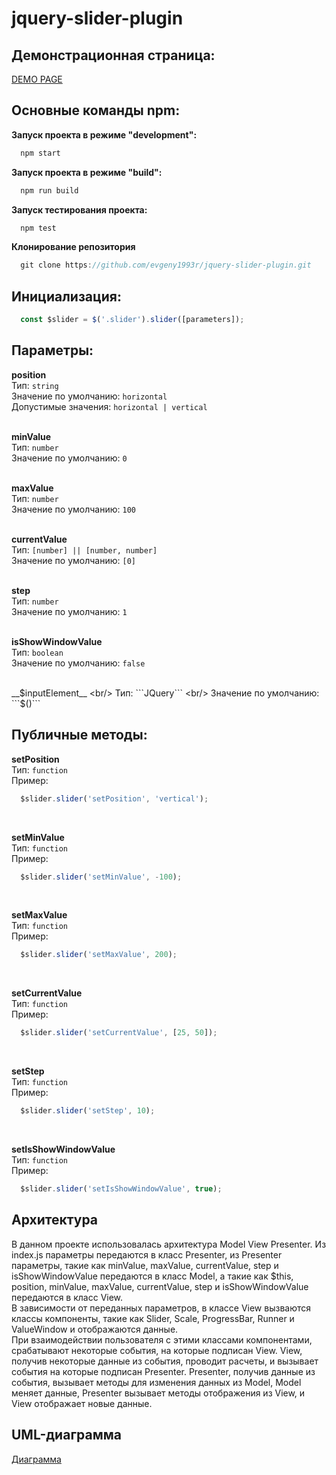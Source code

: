 # jquery-slider-plugin

## Демонстрационная страница:
  [DEMO PAGE](https://evgeny1993r.github.io/demo-page-jquery-slider-plugin/)

## Основные команды npm:
__Запуск проекта в режиме "development":__
```js
  npm start 
```
__Запуск проекта в режиме "build":__
```js
  npm run build
```
__Запуск тестирования проекта:__
```js
  npm test
```
__Клонирование репозитория__
```js
  git clone https://github.com/evgeny1993r/jquery-slider-plugin.git
```
  
## Инициализация:
```js
  const $slider = $('.slider').slider([parameters]);
```

## Параметры:
__position__ <br/>
Тип: ```string``` <br/>
Значение по умолчанию: ```horizontal``` <br/>
Допустимые значения: ```horizontal | vertical``` <br/>
<br/>

__minValue__ <br/>
Тип: ```number``` <br/>
Значение по умолчанию: ```0``` <br/>
<br/>

__maxValue__ <br/>
Тип: ```number``` <br/>
Значение по умолчанию: ```100``` <br/>
<br/>

__currentValue__ <br/>
Тип: ```[number] || [number, number]``` <br/>
Значение по умолчанию: ```[0]``` <br/>
<br/>

__step__ <br/>
Тип: ```number``` <br/>
Значение по умолчанию: ```1``` <br/>
<br/>

__isShowWindowValue__ <br/>
Тип: ```boolean``` <br/>
Значение по умолчанию: ```false``` <br/>
<br/>

__$inputElement__ <br/>
Тип: ```JQuery``` <br/>
Значение по умолчанию: ```$()``` <br/>

## Публичные методы:
__setPosition__ <br/>
Тип: `function` <br/>
Пример:
```js
  $slider.slider('setPosition', 'vertical');
```
<br/>

__setMinValue__ <br/>
Тип: `function` <br/>
Пример:
```js
  $slider.slider('setMinValue', -100);
```
<br/>

__setMaxValue__ <br/>
Тип: `function` <br/>
Пример: 
```js
  $slider.slider('setMaxValue', 200);
```
<br/>

__setCurrentValue__ <br/>
Тип: `function` <br/>
Пример:
```js
  $slider.slider('setCurrentValue', [25, 50]);
```
<br/>

__setStep__ <br/>
Тип: ```function``` <br/>
Пример:
```js
  $slider.slider('setStep', 10);
```
<br/>

__setIsShowWindowValue__ <br/>
Тип: ```function``` <br/>
Пример: 
```js
  $slider.slider('setIsShowWindowValue', true);
```

## Архитектура
В данном проекте использовалась архитектура Model View Presenter. 
Из index.js параметры передаются в класс Presenter, из Presenter параметры, такие как minValue, maxValue, currentValue, step и isShowWindowValue передаются в класс Model, а такие как $this, position, minValue, maxValue, currentValue, step и isShowWindowValue передаются в класс View. <br/>
В зависимости от переданных параметров, в классе View вызваются классы компоненты, такие как Slider, Scale, ProgressBar, Runner и ValueWindow и отображаются данные. <br/>
При взаимодействии пользователя с этими классами компонентами, срабатывают некоторые события, на которые подписан View. View, получив некоторые данные из события, проводит расчеты, и вызывает события на которые подписан Presenter. Presenter, получив данные из события, вызывает методы для изменения данных из Model, Model меняет данные, Presenter вызывает методы отображения из View, и View отображает новые данные.

## UML-диаграмма
[Диаграмма](https://github.com/evgeny1993r/jquery-slider-plugin/blob/main/src/images/Diagram.png)
